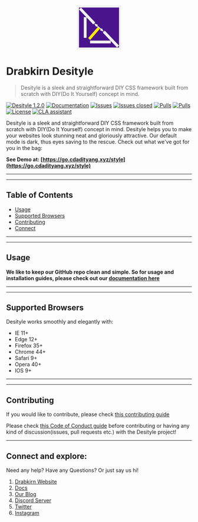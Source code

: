 <div align="center">
  <img src="https://github.com/drabkirn/desityle/raw/master/drabkirn-logo-120x120.png"/>
</div>

# Drabkirn Desityle

> Desityle is a sleek and straightforward DIY CSS framework built from scratch with DIY(Do It Yourself) concept in mind.

<!-- Add CI/CD info, language, main frameworks used from shields.io. Example -->
[![Desityle 1.2.0](https://img.shields.io/badge/Desityle-v1.2.0-green.svg)](https://www.npmjs.com/package/desityle)
[![Documentation](https://img.shields.io/badge/Documentation-red.svg)](https://go.cdadityang.xyz/DdocsS)
[![Issues](https://img.shields.io/github/issues/drabkirn/desityle.svg)](https://github.com/drabkirn/desityle/issues)
[![Issues closed](https://img.shields.io/github/issues-closed/drabkirn/desityle.svg)](https://github.com/drabkirn/desityle/issues)
[![Pulls](https://img.shields.io/github/issues-pr/drabkirn/desityle.svg)](https://github.com/drabkirn/desityle/pulls)
[![Pulls](https://img.shields.io/github/issues-pr-closed/drabkirn/desityle.svg)](https://github.com/drabkirn/desityle/pulls)
[![License](https://img.shields.io/github/license/drabkirn/desityle.svg)](https://choosealicense.com/licenses/agpl-3.0/)
[![CLA assistant](https://cla-assistant.io/readme/badge/drabkirn/desityle)](https://cla-assistant.io/drabkirn/desityle)

Desityle is a sleek and straightforward DIY CSS framework built from scratch with DIY(Do It Yourself) concept in mind. Desityle helps you to make your websites look stunning neat and gloriously attractive. Our default mode is dark, thus eyes saving to the rescue. Check out what we've got for you in the bag:

**See Demo at: [https://go.cdadityang.xyz/style](https://go.cdadityang.xyz/style)**

-----
-----

## Table of Contents
- [Usage](#usage)
- [Supported Browsers](#supported-browsers)
- [Contributing](#contributing)
- [Connect](#connect)

-----
-----

## Usage
**We like to keep our GitHub repo clean and simple. So for usage and installation guides, please check out our [documentation here](https://go.cdadityang.xyz/DdocsS)**

-----
-----

## Supported Browsers
Desityle works smoothly and elegantly with:
  - IE 11+
  - Edge 12+
  - Firefox 35+
  - Chrome 44+
  - Safari 9+
  - Opera 40+
  - IOS 9+

-----
-----

## Contributing
If you would like to contribute, please check [this contributing guide](https://github.com/drabkirn/desityle/blob/master/CONTRIBUTING.md)

Please check [this Code of Conduct guide](https://github.com/drabkirn/desityle/blob/master/CODE_OF_CONDUCT.md) before contributing or having any kind of discussion(issues, pull requests etc.) with the Desityle project!


<!-- TODO: Write about any libs used from other resources - give credit -->

-----

## Connect and explore:
Need any help? Have any Questions? Or just say us hi!

1. [Drabkirn Website](https://go.cdadityang.xyz/drab)
2. [Docs](https://go.cdadityang.xyz/docs)
3. [Our Blog](https://go.cdadityang.xyz/blog)
4. [Discord Server](https://go.cdadityang.xyz/discord)
5. [Twitter](https://go.cdadityang.xyz/DtwtK)
6. [Instagram](https://go.cdadityang.xyz/DinsK)